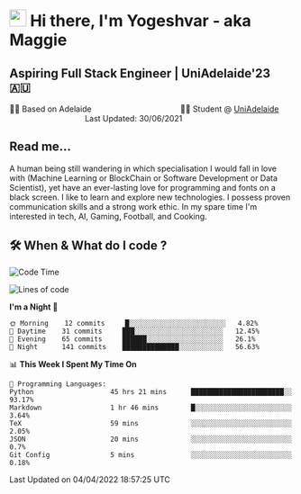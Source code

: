 <h1><img src="https://emojis.slackmojis.com/emojis/images/1531849430/4246/blob-sunglasses.gif?1531849430" width="30"/> Hi there, I'm Yogeshvar - aka Maggie</h1>

## Aspiring Full Stack Engineer | UniAdelaide'23 🇦🇺  
🏂🏻  Based on Adelaide &nbsp;&nbsp;&nbsp;&nbsp;&nbsp;&nbsp;&nbsp;&nbsp;&nbsp;&nbsp;&nbsp;&nbsp;&nbsp;&nbsp;&nbsp;&nbsp;&nbsp;&nbsp;&nbsp;&nbsp;&nbsp;&nbsp;&nbsp;&nbsp;&nbsp;&nbsp;&nbsp;&nbsp;&nbsp;&nbsp;&nbsp;&nbsp;&nbsp;&nbsp;&nbsp;&nbsp;&nbsp;&nbsp;&nbsp;👨‍💻 Student @ [UniAdelaide](https://www.adelaide.edu.au)   &nbsp;&nbsp;&nbsp;&nbsp;&nbsp;&nbsp;&nbsp;&nbsp;&nbsp;&nbsp;&nbsp;&nbsp;&nbsp;&nbsp;&nbsp;&nbsp;&nbsp;&nbsp;&nbsp;&nbsp;&nbsp;&nbsp;&nbsp;&nbsp;&nbsp;&nbsp;&nbsp;&nbsp;&nbsp;&nbsp;&nbsp;&nbsp; &nbsp;Last Updated: 30/06/2021

## Read me...

A human being still wandering in which specialisation I would fall in love with (Machine Learning or BlockChain or Software Development or Data Scientist), yet have an ever-lasting love for programming and fonts on a black screen. I like to learn and explore new technologies. I possess proven communication skills and a strong work ethic. In my spare time I'm interested in tech, AI, Gaming, Football, and Cooking.

## 🛠 When & What do I code ?  

<!--START_SECTION:waka-->
![Code Time](http://img.shields.io/badge/Code%20Time-1%2C360%20hrs%2044%20mins-blue)

![Lines of code](https://img.shields.io/badge/From%20Hello%20World%20I%27ve%20Written-566%20Thousand%20lines%20of%20code-blue)

**I'm a Night 🦉** 

```text
🌞 Morning    12 commits     █░░░░░░░░░░░░░░░░░░░░░░░░   4.82% 
🌆 Daytime    31 commits     ███░░░░░░░░░░░░░░░░░░░░░░   12.45% 
🌃 Evening    65 commits     ██████░░░░░░░░░░░░░░░░░░░   26.1% 
🌙 Night      141 commits    ██████████████░░░░░░░░░░░   56.63%

```


📊 **This Week I Spent My Time On** 

```text
💬 Programming Languages: 
Python                   45 hrs 21 mins      ███████████████████████░░   93.17% 
Markdown                 1 hr 46 mins        █░░░░░░░░░░░░░░░░░░░░░░░░   3.64% 
TeX                      59 mins             ░░░░░░░░░░░░░░░░░░░░░░░░░   2.05% 
JSON                     20 mins             ░░░░░░░░░░░░░░░░░░░░░░░░░   0.7% 
Git Config               5 mins              ░░░░░░░░░░░░░░░░░░░░░░░░░   0.18%

```


 Last Updated on 04/04/2022 18:57:25 UTC
<!--END_SECTION:waka-->
